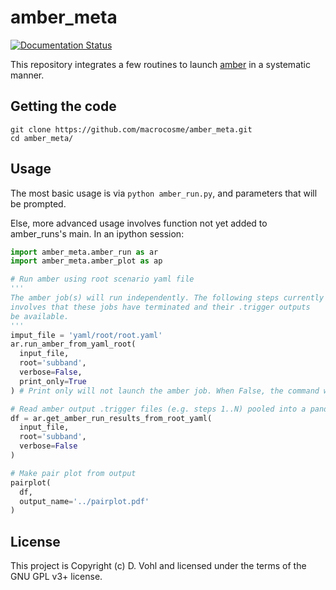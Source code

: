 # amber_meta

[![Documentation Status](https://readthedocs.org/projects/amber-meta/badge/?version=latest)](https://amber-meta.readthedocs.io/en/latest/?badge=latest)

This repository integrates a few routines to launch [amber](http://github.com/AA-ALERT/AMBER_setup) in a systematic manner.

## Getting the code

```shell
git clone https://github.com/macrocosme/amber_meta.git
cd amber_meta/
```

## Usage

The most basic usage is via `python amber_run.py`, and parameters that will be prompted. 

Else, more advanced usage involves function not yet added to amber_runs's main. In an ipython session: 

```python
import amber_meta.amber_run as ar
import amber_meta.amber_plot as ap

# Run amber using root scenario yaml file
'''
The amber job(s) will run independently. The following steps currently 
involves that these jobs have terminated and their .trigger outputs 
be available.
'''
imput_file = 'yaml/root/root.yaml'
ar.run_amber_from_yaml_root(
  input_file, 
  root='subband', 
  verbose=False, 
  print_only=True
) # Print only will not launch the amber job. When False, the command will be run via subprocess.

# Read amber output .trigger files (e.g. steps 1..N) pooled into a pandas dataframe
df = ar.get_amber_run_results_from_root_yaml(
  input_file, 
  root='subband', 
  verbose=False
)

# Make pair plot from output
pairplot(
  df, 
  output_name='../pairplot.pdf'
)
```

## License

This project is Copyright (c) D. Vohl and licensed under
the terms of the GNU GPL v3+ license.
